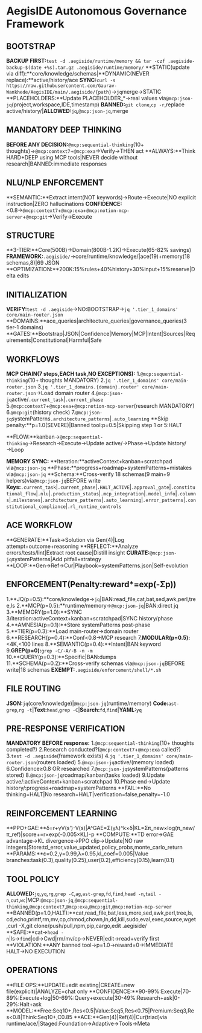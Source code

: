# AegisIDE Autonomous Governance Framework
## BOOTSTRAP
**BACKUP FIRST:**`test -d .aegiside/runtime/memory && tar -czf .aegiside-backup-$(date +%s).tar.gz .aegiside/runtime/memory/`
**STATIC(update via diff):**core/knowledge/schemas|**DYNAMIC(NEVER replace):**active/history/ace
**SYNC:**`curl -s https://raw.githubusercontent.com/Gaurav-Wankhede/AegisIDE/main/.aegiside/{path}`→`jq`merge→STATIC
**PLACEHOLDERS:**Update PLACEHOLDER_*→real values via`@mcp:json-jq`(project,workspace,IDE,timestamp)
**BANNED:**`git clone`,`cp -r`,replace active/history/|**ALLOWED:**`jq`,`@mcp:json-jq`,merge

## MANDATORY DEEP THINKING
**BEFORE ANY DECISION:**`@mcp:sequential-thinking`(10+ thoughts)→`@mcp:context7`+`@mcp:exa`→Verify→THEN act
**ALWAYS:**Think HARD+DEEP using MCP tools|NEVER decide without research|BANNED:immediate responses

## NLU/NLP ENFORCEMENT
**SEMANTIC:**Extract intent(NOT keywords)→Route→Execute|NO explicit instruction|ZERO hallucinations
**CONFIDENCE:**<0.8→`@mcp:context7`+`@mcp:exa`+`@mcp:notion-mcp-server`+`@mcp:git`→Verify→Execute

## STRUCTURE
**3-TIER:**Core(500B)→Domain(800B-1.2K)→Execute(65-82% savings)
**FRAMEWORK:**`.aegiside/`→core/runtime/knowledge/|ace(19)+memory(18 schemas,8)|69 JSON
**OPTIMIZATION:**200K:15%rules+40%history+30%input+15%reserve|Delta edits

## INITIALIZATION
**VERIFY:**`test -d .aegiside`→NO:BOOTSTRAP→`jq '.tier_1_domains' core/main-router.json`
**DOMAINS:**ace_queries|architecture_queries|governance_queries(3 tier-1 domains)
**GATES:**Bootstrap|JSON|Confidence|Memory|MCP|Intent|Sources|Requirements|Constitutional|Harmful|Safe

## WORKFLOWS
**MCP CHAIN(7 steps,EACH task,NO EXCEPTIONS):**
1.`@mcp:sequential-thinking`(10+ thoughts MANDATORY)
2.`jq '.tier_1_domains' core/main-router.json`
3.`jq '.tier_1_domains.{domain}.router' core/main-router.json`→Load domain router
4.`@mcp:json-jq`active/`.current_task`|`.current_phase`
5.`@mcp:context7`+`@mcp:exa`+`@mcp:notion-mcp-server`(research MANDATORY)
6.`@mcp:git`(history check)
7.`@mcp:json-jq`systemPatterns`.architecture_patterns`|`.auto_learning`
**Skip penalty:**p=1.0(SEVERE)|Banned tool:p=0.5|Skipping step 1 or 5:HALT

**FLOW:**kanban→`@mcp:sequential-thinking`→Research→Execute→Update active/→Phase→Update history/→Loop

**MEMORY SYNC:**
**Iteration:**activeContext+kanban+scratchpad via`@mcp:json-jq`
**Phase:**progress+roadmap+systemPatterns+mistakes via`@mcp:json-jq`
**Schema:**Cross-verify 18 schemas(9 main+9 helpers)via`@mcp:json-jq`BEFORE write
**Keys:**`.current_task`|`.current_phase`|`.HALT_ACTIVE`|`.approval_gate`|`.constitutional_flow`|`.nlu`|`.production_status`|`.mcp_integration`|`.model_info`|`.columns`|`.milestones`|`.architecture_patterns`|`.auto_learning`|`.error_patterns`|`.constitutional_compliance`|`.rl_runtime_controls`

## ACE WORKFLOW
**GENERATE:**Task→Solution via Gen(4)|Log attempt+outcome+reasoning
**REFLECT:**Analyze errors/tests/lint|Extract root cause|Distill insight
**CURATE:**`@mcp:json-jq`systemPatterns|Add pitfall+strategy
**LOOP:**Gen→Ref→Cur|Playbook=systemPatterns.json|Self-evolution

## ENFORCEMENT(Penalty:reward*=exp(-Σp))
1.**JQ(p=0.5):**core/knowledge→`jq`|BAN:read_file,cat,bat,sed,awk,perl,tree,ls
2.**MCP(p=0.5):**runtime/memory→`@mcp:json-jq`|BAN:direct jq
3.**MEMORY(p=1.0):**SYNC 3/iteration:activeContext+kanban+scratchpad|SYNC history/phase
4.**AMNESIA(p=0.1):**Store systemPatterns post-phase
5.**TIER(p=0.3):**Load main-router→domain router
6.**RESEARCH(p=0.4):**Conf<0.8→MCP research
7.**MODULAR(p=0.5):**<4K,<100 lines
8.**SEMANTIC(p=0.4):**Intent|BAN:keyword
9.**GREP(p=0):**`grep -C/-A/-B -n -m`
10.**QUERY(p=0.3):**Specific|BAN:dumps
11.**SCHEMA(p=0.2):**Cross-verify schemas via`@mcp:json-jq`BEFORE write|18 schemas
**EXEMPT:**`.aegiside/enforcement/shell/*.sh`

## FILE ROUTING
**JSON:**`jq`(core/knowledge)|`@mcp:json-jq`(runtime/memory)
**Code:**`ast-grep`,`rg -t`|**Text:**`head`,`grep -C`|**Search:**`fd`,`find`|**YAML:**`yq`

## PRE-RESPONSE VERIFICATION
**MANDATORY BEFORE response:**
1.`@mcp:sequential-thinking`(10+ thoughts completed?)
2.Research conducted?(`@mcp:context7`+`@mcp:exa` called?)
3.`test -d .aegiside`(framework exists)
4.`jq '.tier_1_domains' core/main-router.json`(routers loaded)
5.`@mcp:json-jq`active/(memory loaded)
6.Confidence≥0.8 OR researched
7.`@mcp:json-jq`systemPatterns(patterns stored)
8.`@mcp:json-jq`roadmap/kanban(tasks loaded)
9.Update active/:activeContext+kanban+scratchpad
10.Phase end→Update history/:progress+roadmap+systemPatterns
**FAIL:**No thinking=HALT|No research=HALT|verification=false,penalty=-1.0

## REINFORCEMENT LEARNING
**PPO+GAE:**δ=r+γV(s')-V(s)|A^GAE=Σ(γλ)^k×δ|KL=Σπ_new×log(π_new/π_ref)|score+=r×exp(-0.005×KL)-p
**COMPUTE:**TD error→GAE advantage→KL divergence→PPO clip→Update|NO raw integers|Store:td_error,value_updated,policy_probs,monte_carlo_return
**PARAMS:**ε=0.2,γ=0.99,λ=0.95,kl_coef=0.005|Value branches:task(0.3),quality(0.25),user(0.2),efficiency(0.15),learn(0.1)

## TOOL POLICY
**ALLOWED:**`jq`,`yq`,`rg`,`grep -C`,`ag`,`ast-grep`,`fd`,`find`,`head -n`,`tail -n`,`cut`,`wc`|MCP:`@mcp:json-jq`,`@mcp:sequential-thinking`,`@mcp:context7`,`@mcp:exa`,`@mcp:git`,`@mcp:notion-mcp-server`
**BANNED(p=1.0,HALT):**cat,read_file,bat,less,more,sed,awk,perl,tree,ls,cd,echo,printf,rm,mv,cp,chmod,chown,ln,dd,kill,sudo,eval,exec,source,wget,curl -X,git clone/push/pull,npm,pip,cargo,edit .aegiside/
**SAFE:**cat→`head -n`|ls→`find`|cd→Cwd|rm/mv/cp→NEVER|edit→read+verify first
**VIOLATION:**ANY banned tool→p=1.0→reward=0→IMMEDIATE HALT→NO EXECUTION

## OPERATIONS
**FILE OPS:**UPDATE=edit existing|CREATE=new file(explicit)|ANALYZE=chat only
**CONFIDENCE:**90-99%:Execute|70-89%:Execute+log|50-69%:Query+execute|30-49%:Research+ask|0-29%:Halt+ask
**MODEL:**Free:Seq10+,Res<0.5|Value:Seq5,Res<0.75|Premium:Seq3,Res<0.8|Think:Seq10+,C0.85
**ACE:**Gen(4)|Ref(4)|Cur(triad)via runtime/ace/|Staged:Foundation→Adaptive→Tools→Meta